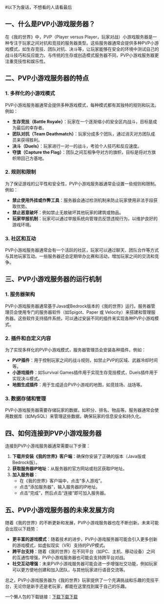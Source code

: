#以下为废话，不想看的人请看最后

## 一、什么是PVP小游戏服务器？

在《我的世界》中，PVP（Player versus Player，玩家对战）小游戏服务器是一种专注于玩家之间对抗和竞技的服务器类型。这些服务器通常会提供多种PVP小游戏模式，如生存竞技、团队对抗、决斗等，让玩家能够在安全的环境中测试自己的战斗技巧和反应能力。与传统的生存或创造模式服务器不同，PVP小游戏服务器更注重竞技性和娱乐性。

## 二、PVP小游戏服务器的特点

### 1. **多样化的小游戏模式**
PVP小游戏服务器通常会提供多种游戏模式，每种模式都有其独特的规则和玩法。例如：
- **生存竞技（Battle Royale）**：玩家在一个逐渐缩小的安全区内战斗，目标是成为最后的幸存者。
- **团队对抗（Team Deathmatch）**：玩家分成多个团队，通过消灭对方团队成员来获得胜利。
- **决斗（Duels）**：玩家进行一对一的战斗，考验个人技巧和反应速度。
- **夺旗（Capture the Flag）**：团队之间互相争夺对方的旗帜，目标是将对方旗帜带回己方基地。

### 2. **规则和限制**
为了保证游戏的公平性和安全性，PVP小游戏服务器通常会设置一些规则和限制。例如：
- **禁止使用外挂或作弊工具**：服务器会通过检测机制来防止玩家使用非法手段获取优势。
- **禁止恶意破坏**：例如禁止无故破坏其他玩家的建筑或物品。
- **玩家举报机制**：玩家可以通过举报系统向管理员反馈违规行为，以维护良好的游戏环境。

### 3. **社区和互动**
PVP小游戏服务器通常会有一个活跃的社区，玩家可以通过聊天、团队合作等方式与其他玩家互动。一些服务器还会定期举办比赛和活动，增加玩家之间的交流和竞争。

## 三、PVP小游戏服务器的运行机制

### 1. **服务器架构**
PVP小游戏服务器通常基于Java或Bedrock版本的《我的世界》运行。服务器管理员会使用专门的服务器软件（如Spigot、Paper 或 Velocity）来搭建和管理服务器。这些软件支持插件系统，可以通过安装不同的插件来实现各种PVP小游戏模式。

### 2. **插件和自定义内容**
为了实现多样化的PVP小游戏模式，服务器管理员会安装各种插件。例如：
- **PVP插件**：用于控制玩家之间的战斗规则，如禁止PVP的区域、武器冷却时间等。
- **小游戏插件**：如Survival Games插件用于实现生存竞技模式，Duels插件用于实现决斗模式。
- **地图生成插件**：用于生成适合PVP小游戏的地图，如竞技场、战场等。

### 3. **数据存储和管理**
PVP小游戏服务器需要存储玩家的数据，如积分、排名、物品等。服务器通常会使用数据库（如MySQL）来管理这些数据，确保玩家的信息安全和持久化。

## 四、如何连接到PVP小游戏服务器

连接到PVP小游戏服务器通常需要以下步骤：
1. **下载并安装《我的世界》客户端**：确保你安装了正确的版本（Java版或Bedrock版）。
2. **获取服务器IP地址**：从服务器的官方网站或社区获取IP地址。
3. **加入服务器**：
   - 在《我的世界》客户端中，点击“多人游戏”。
   - 点击“添加服务器”，输入服务器的IP地址。
   - 点击“完成”，然后点击“连接”即可加入服务器。

## 五、PVP小游戏服务器的未来发展方向

随着《我的世界》的不断更新和发展，PVP小游戏服务器也在不断创新。未来可能会出现以下趋势：
- **更丰富的游戏模式**：随着技术的进步，PVP小游戏服务器可能会引入更多创新的游戏模式，如虚拟现实（VR）支持的PVP模式。
- **跨平台支持**：随着《我的世界》在不同平台（如PC、主机、移动设备）之间的互通性增强，PVP小游戏服务器也可能会支持跨平台对战。
- **社交互动增强**：未来PVP小游戏服务器可能会进一步增强社交功能，例如玩家可以更方便地创建和加入团队，与其他玩家进行语音交流等。

总之，PVP小游戏服务器为《我的世界》玩家提供了一个充满挑战和乐趣的竞技平台，无论你是新手还是老玩家，都能在这里找到属于自己的乐趣。

一个懒人包的下载链接：[下载]()[下载](https://pan.huang1111.cn/s/K9W68tY)[下载]()
